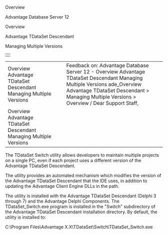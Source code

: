 Overview




Advantage Database Server 12  

Overview

Advantage TDataSet Descendant

Managing Multiple Versions

|  |
| --- |
|  |

|  |  |  |  |  |
| --- | --- | --- | --- | --- |
| Overview  Advantage TDataSet Descendant  Managing Multiple Versions |  |  | Feedback on: Advantage Database Server 12 - Overview Advantage TDataSet Descendant Managing Multiple Versions ade\_Overview Advantage TDataSet Descendant > Managing Multiple Versions > Overview / Dear Support Staff, |  |
| Overview  Advantage TDataSet Descendant  Managing Multiple Versions |  |  |  |  |

The TDataSet Switch utility allows developers to maintain multiple projects on a single PC, even if each project uses a different version of the Advantage TDataSet Descendant.

The utility provides an automated mechanism which modifies the version of the Advantage TDataSet Descendant that the IDE uses, in addition to updating the Advantage Client Engine DLLs in the path.

The utility is installed with the Advantage TDataSet Descendant (Delphi 3 through 7) and the Advantage Delphi Components. The TDataSet\_Switch.exe program is installed in the "Switch" subdirectory of the Advantage TDataSet Descendant installation directory. By default, the utility is installed to:

C:\Program Files\Advantage X.X\TDataSet\Switch\TDataSet\_Switch.exe